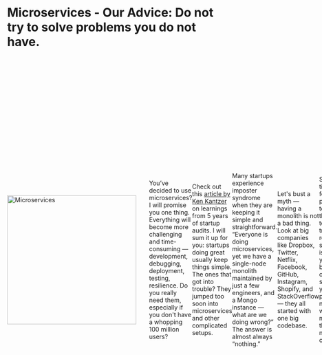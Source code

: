# Microservices - Our Advice: Do not try to solve problems you do not have.

<div style="display: flex; align-items: center; margin-bottom: 30px;">
  <img src="https://bank.cellar-c2.services.clever-cloud.com/file/project/8d5b33be4139586b3ba5e660e5401365/Screenshot%202024-10-02%20at%2017.03.40.png" alt="Microservices" style="width: 300px; margin-right: 30px;">
  <div>
</div>

You’ve decided to use microservices? I will promise you one thing. Everything will become more challenging and time-consuming — development, debugging, deployment, testing, resilience. Do you really need them, especially if you don't have a whopping 100 million users?

Check out this [article by Ken Kantzer](#https://www.google.com/url?q=https://kenkantzer.com/learnings-from-5-years-of-tech-startup-code-audits/&sa=D&source=docs&ust=1727885197504169&usg=AOvVaw0jUDihXs-P5Ww-kCjPo6oA) on learnings from 5 years of startup audits. I will sum it up for you: startups doing great usually keep things simple. The ones that got into trouble? They jumped too soon into microservices and other complicated setups.

Many startups experience imposter syndrome when they are keeping it simple and straightforward. “Everyone is doing microservices, yet we have a single-node monolith maintained by just a few engineers, and a Mongo instance — what are we doing wrong?” The answer is almost always “nothing.”

Let's bust a myth — having a monolith is not a bad thing. Look at big companies like Dropbox, Twitter, Netflix, Facebook, GitHub, Instagram, Shopify, and StackOverflow — they all started with one big codebase.

So, next time you feel the pressure to go with the latest tech trends, remember: simplicity is often your best bet. Focus on what solves your problems now without making things needlessly complex.

Here’s a comedic [video on microservices](#https://www.youtube.com/watch?v=y8OnoxKotPQ&ab_channel=KRAZAM) that we love. It shows how even the simplest things (such as adding a birthdate) can become complicated if that’s what we’re seeking.

Remember, **you can scale without your architecture looking like the Afghanistan War Strategy.**

<div style="display: flex; align-items: center; margin-bottom: 30px;">
  <img src="https://bank.cellar-c2.services.clever-cloud.com/file/project/00337da018fe999a43a1bc41c898b7f5/Screenshot%202024-10-02%20at%2017.03.48.png" alt="Microservices War" style="width: 300px; margin-right: 30px;">
  <div>
</div>

---

## RECAP

We use a **modern monolith** approach for building apps. Here's why and how:

- **Simplicity**: One codebase means less hassle. We avoid the complexity of juggling multiple services.
- **Efficiency**: With everything in one place, we find and fix issues faster. This speeds up our development cycle.
- **Focus on Development**: Less time on technical complexities means more time for actual coding and innovation.
- **Better Testing**: Testing is simpler when all parts of the app are together. This leads to more reliable software.
- **Right Tool for Us**: We choose what works best for our projects, not just what's trendy. For many of our projects, a modern monolith hits the mark.

In short, we keep it straightforward and effective, focusing on what delivers the best results for our projects.
